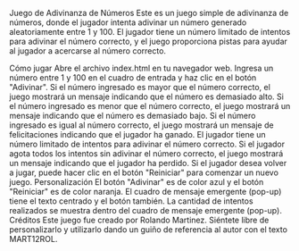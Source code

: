 Juego de Adivinanza de Números
Este es un juego simple de adivinanza de números, donde el jugador intenta adivinar un número generado aleatoriamente entre 1 y 100. El jugador tiene un número limitado de intentos para adivinar el número correcto, y el juego proporciona pistas para ayudar al jugador a acercarse al número correcto.

Cómo jugar
Abre el archivo index.html en tu navegador web.
Ingresa un número entre 1 y 100 en el cuadro de entrada y haz clic en el botón "Adivinar".
Si el número ingresado es mayor que el número correcto, el juego mostrará un mensaje indicando que el número es demasiado alto.
Si el número ingresado es menor que el número correcto, el juego mostrará un mensaje indicando que el número es demasiado bajo.
Si el número ingresado es igual al número correcto, el juego mostrará un mensaje de felicitaciones indicando que el jugador ha ganado.
El jugador tiene un número limitado de intentos para adivinar el número correcto. Si el jugador agota todos los intentos sin adivinar el número correcto, el juego mostrará un mensaje indicando que el jugador ha perdido.
Si el jugador desea volver a jugar, puede hacer clic en el botón "Reiniciar" para comenzar un nuevo juego.
Personalización
El botón "Adivinar" es de color azul y el botón "Reiniciar" es de color naranja.
El cuadro de mensaje emergente (pop-up) tiene el texto centrado y el botón también.
La cantidad de intentos realizados se muestra dentro del cuadro de mensaje emergente (pop-up).
Créditos
Este juego fue creado por Rolando Martinez. Siéntete libre de personalizarlo y utilizarlo dando un guiño de referencia al autor con el texto MART12ROL.
